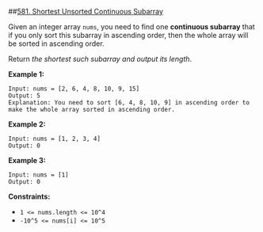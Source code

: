 ##[581. Shortest Unsorted Continuous Subarray](https://leetcode.com/problems/shortest-unsorted-continuous-subarray/)

Given an integer array `nums`, you need to find one **continuous subarray** that if you only sort this subarray in 
ascending order, then the whole array will be sorted in ascending order.

Return _the shortest such subarray and output its length_.

**Example 1:**
```
Input: nums = [2, 6, 4, 8, 10, 9, 15]
Output: 5
Explanation: You need to sort [6, 4, 8, 10, 9] in ascending order to make the whole array sorted in ascending order.
```

**Example 2:**
```
Input: nums = [1, 2, 3, 4]
Output: 0
```

**Example 3:**
```
Input: nums = [1]
Output: 0
``` 

**Constraints:**
- `1 <= nums.length <= 10^4`
- `-10^5 <= nums[i] <= 10^5`
